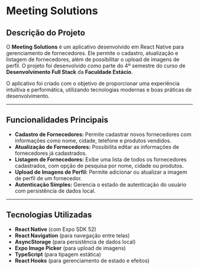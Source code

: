 # Meeting Solutions

## Descrição do Projeto

O **Meeting Solutions** é um aplicativo desenvolvido em React Native para gerenciamento de fornecedores. Ele permite o cadastro, atualização e listagem de fornecedores, além de possibilitar o upload de imagens de perfil. O projeto foi desenvolvido como parte do 4º semestre do curso de **Desenvolvimento Full Stack** da **Faculdade Estácio**.

O aplicativo foi criado com o objetivo de proporcionar uma experiência intuitiva e performática, utilizando tecnologias modernas e boas práticas de desenvolvimento.

---

## Funcionalidades Principais

- **Cadastro de Fornecedores:** Permite cadastrar novos fornecedores com informações como nome, cidade, telefone e produtos vendidos.
- **Atualização de Fornecedores:** Possibilita editar as informações de fornecedores já cadastrados.
- **Listagem de Fornecedores:** Exibe uma lista de todos os fornecedores cadastrados, com opção de pesquisa por nome, cidade ou produtos.
- **Upload de Imagens de Perfil:** Permite adicionar ou atualizar a imagem de perfil de um fornecedor.
- **Autenticação Simples:** Gerencia o estado de autenticação do usuário com persistência de dados local.

---

## Tecnologias Utilizadas

- **React Native** (com Expo SDK 52)
- **React Navigation** (para navegação entre telas)
- **AsyncStorage** (para persistência de dados local)
- **Expo Image Picker** (para upload de imagens)
- **TypeScript** (para tipagem estática)
- **React Hooks** (para gerenciamento de estado e efeitos)
